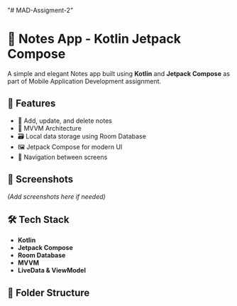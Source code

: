 "# MAD-Assigment-2" 
# 📓 Notes App - Kotlin Jetpack Compose

A simple and elegant Notes app built using **Kotlin** and **Jetpack Compose** as part of Mobile Application Development assignment.

## 🚀 Features

- 📌 Add, update, and delete notes
- 🧠 MVVM Architecture
- 🗃️ Local data storage using Room Database
- 🖼️ Jetpack Compose for modern UI
- 🔄 Navigation between screens

## 📸 Screenshots
*(Add screenshots here if needed)*

## 🛠️ Tech Stack

- **Kotlin**
- **Jetpack Compose**
- **Room Database**
- **MVVM**
- **LiveData & ViewModel**

## 📂 Folder Structure
